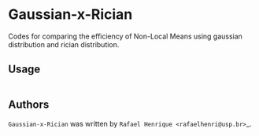 # Gaussian-x-Rician

Codes for comparing the efficiency of Non-Local Means using gaussian distribution and rician distribution.

## Usage

```

```

## Authors

`Gaussian-x-Rician` was written by `Rafael Henrique <rafaelhenri@usp.br>`_.
